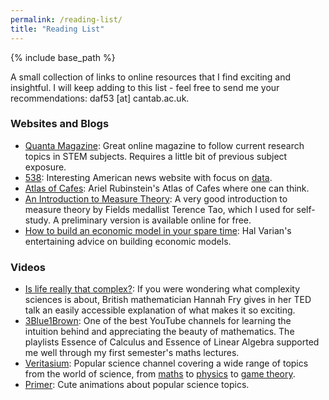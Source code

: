 ```yaml
---
permalink: /reading-list/
title: "Reading List"
---
```


{% include base_path %}
<!--- {% include toc %} -->

A small collection of links to online resources that I find exciting and insightful. I will keep adding to this list - feel free to send me your recommendations: daf53 [at] cantab.ac.uk.

### Websites and Blogs

- [Quanta Magazine](https://www.quantamagazine.org/): Great online magazine to follow current research topics in STEM subjects. Requires a little bit of previous subject exposure.
- [538](https://projects.fivethirtyeight.com/): Interesting American news website with focus on [data](https://data.fivethirtyeight.com/).
- [Atlas of Cafes](https://cafeatlas.org/): Ariel Rubinstein's Atlas of Cafes where one can think.
- [An Introduction to Measure Theory](https://terrytao.wordpress.com/books/an-introduction-to-measure-theory/): A very good introduction to measure theory by Fields medallist Terence Tao, which I used for self-study. A preliminary version is available online for free.
- [How to build an economic model in your spare time](https://people.ischool.berkeley.edu/~hal/Papers/how.pdf): Hal Varian's entertaining advice on building economic models.

### Videos

- [Is life really that complex?](https://www.youtube.com/watch?v=LnQYJa9-aR0): If you were wondering what complexity sciences is about, British mathematician Hannah Fry gives in her TED talk an easily accessible explanation of what makes it so exciting.
- [3Blue1Brown](https://www.youtube.com/@3blue1brown): One of the best YouTube channels for learning the intuition behind and appreciating the beauty of mathematics. The playlists Essence of Calculus and Essence of Linear Algebra supported me well through my first semester's maths lectures.
- [Veritasium](https://www.youtube.com/@veritasium): Popular science channel covering a wide range of topics from the world of science, from [maths](https://www.youtube.com/watch?v=ovJcsL7vyrk) to [physics](https://www.youtube.com/watch?v=fDek6cYijxI) to [game theory](https://www.youtube.com/watch?v=mScpHTIi-kM).
- [Primer](https://www.youtube.com/@PrimerBlobs): Cute animations about popular science topics.


